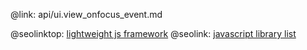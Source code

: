 @link: api/ui.view_onfocus_event.md

@seolinktop: [lightweight js framework](https://webix.com)
@seolink: [javascript library list](https://webix.com/widget/list/)